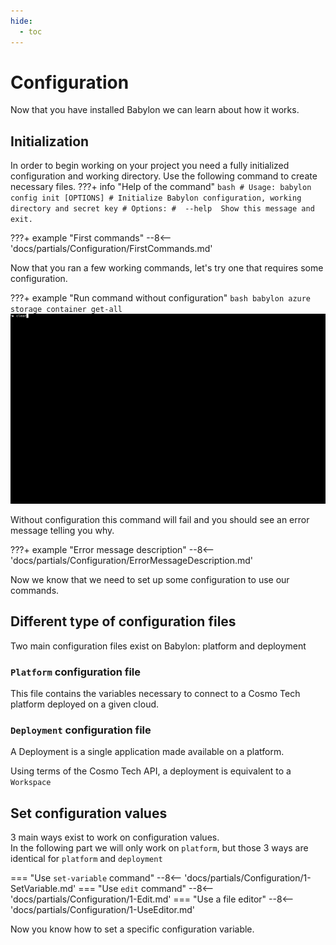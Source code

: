 ```yaml
---
hide:
  - toc
---
```

# Configuration

Now that you have installed Babylon we can learn about how it works.  

## Initialization

In order to begin working on your project you need a fully initialized configuration and working directory. Use the following command to create necessary files.
???+ info "Help of the command"
    ```bash
        # Usage: babylon config init [OPTIONS]
        # Initialize Babylon configuration, working directory and secret key
        # Options:
        #  --help  Show this message and exit.
    ```

???+ example "First commands"
    --8<-- 'docs/partials/Configuration/FirstCommands.md'

Now that you ran a few working commands, let's try one that requires some configuration.

???+ example "Run command without configuration"
    ```bash
    babylon azure storage container get-all
    ```
    ![Run command without configuration gif](../assets/Command_without_configuration.gif)

Without configuration this command will fail and you should see an error message telling you why.

???+ example "Error message description"
    --8<-- 'docs/partials/Configuration/ErrorMessageDescription.md'

Now we know that we need to set up some configuration to use our commands.

## Different type of configuration files

Two main configuration files exist on Babylon: platform and deployment

### `Platform` configuration file

This file contains the variables necessary to connect to a Cosmo Tech platform deployed on a given cloud.

### `Deployment` configuration file

A Deployment is a single application made available on a platform.

Using terms of the Cosmo Tech API, a deployment is equivalent to a `Workspace`

## Set configuration values

3 main ways exist to work on configuration values.  
In the following part we will only work on `platform`, but those 3 ways are identical for `platform` and `deployment` 

=== "Use `set-variable` command"
    --8<-- 'docs/partials/Configuration/1-SetVariable.md'
=== "Use `edit` command"
    --8<-- 'docs/partials/Configuration/1-Edit.md'
=== "Use a file editor"
    --8<-- 'docs/partials/Configuration/1-UseEditor.md'

Now you know how to set a specific configuration variable.

